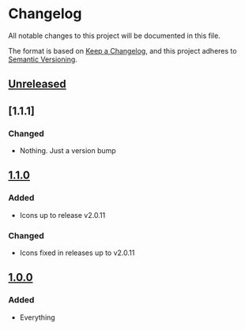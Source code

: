 # Changelog
All notable changes to this project will be documented in this file.

The format is based on [Keep a Changelog](https://keepachangelog.com/en/1.0.0/),
and this project adheres to [Semantic Versioning](https://semver.org/spec/v2.0.0.html).

## [Unreleased]

## [1.1.1]

### Changed
- Nothing. Just a version bump

## [1.1.0]

### Added
- Icons up to release v2.0.11

### Changed
- Icons fixed in releases up to v2.0.11

## [1.0.0]

### Added
- Everything

[Unreleased]: https://github.com/adamgavlak/heroicons-rails/compare/v1.0.0...HEAD
[1.1.0]: https://github.com/adamgavlak/heroicons-rails/compare/v1.1.0...v1.0.0
[1.0.0]: https://github.com/adamgavlak/heroicons-rails/releases/tag/v1.0.0
